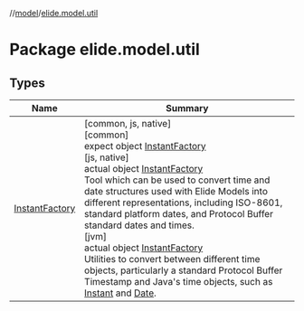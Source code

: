 //[model](../../index.md)/[elide.model.util](index.md)

# Package elide.model.util

## Types

| Name | Summary |
|---|---|
| [InstantFactory](-instant-factory/index.md) | [common, js, native]<br>[common]<br>expect object [InstantFactory](-instant-factory/index.md)<br>[js, native]<br>actual object [InstantFactory](-instant-factory/index.md)<br>Tool which can be used to convert time and date structures used with Elide Models into different representations, including ISO-8601, standard platform dates, and Protocol Buffer standard dates and times.<br>[jvm]<br>actual object [InstantFactory](-instant-factory/index.md)<br>Utilities to convert between different time objects, particularly a standard Protocol Buffer Timestamp and Java's time objects, such as [Instant](https://docs.oracle.com/javase/8/docs/api/java/time/Instant.html) and [Date](https://docs.oracle.com/javase/8/docs/api/java/util/Date.html). |
